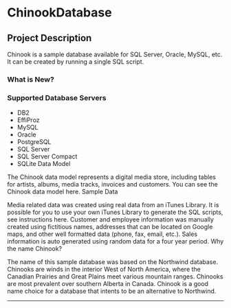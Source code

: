 # ChinookDatabase

## Project Description

Chinook is a sample database available for SQL Server, Oracle, MySQL, etc. It can be created by running a single SQL script.

### What is New?

### Supported Database Servers

 - DB2
 - EffiProz
 - MySQL
 - Oracle
 - PostgreSQL
 - SQL Server
 - SQL Server Compact
 - SQLite Data Model

The Chinook data model represents a digital media store, including tables for artists, albums, media tracks, invoices and customers. You can see the Chinook data model here.
Sample Data

Media related data was created using real data from an iTunes Library. It is possible for you to use your own iTunes Library to generate the SQL scripts, see instructions here.
Customer and employee information was manually created using fictitious names, addresses that can be located on Google maps, and other well formatted data (phone, fax, email, etc.).
Sales information is auto generated using random data for a four year period.
Why the name Chinook?

The name of this sample database was based on the Northwind database. Chinooks are winds in the interior West of North America, where the Canadian Prairies and Great Plains meet various mountain ranges. Chinooks are most prevalent over southern Alberta in Canada. Chinook is a good name choice for a database that intents to be an alternative to Northwind.


----------
